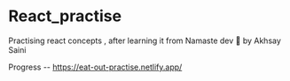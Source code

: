 # React_practise
Practising react concepts , after learning it from Namaste dev 🚀 by Akhsay Saini

Progress -- https://eat-out-practise.netlify.app/


